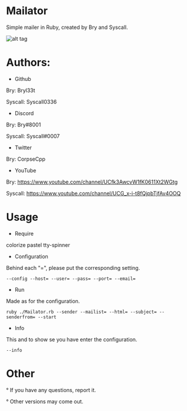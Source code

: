 # Mailator

Simple mailer in Ruby, created by Bry and Syscall.

![alt tag](https://cdn.discordapp.com/attachments/744257593463013379/764226912997474334/Mailator.jpg)

# Authors: 

- Github

Bry: Bryl33t

Syscall: Syscall0336

- Discord

Bry: Bry#8001

Syscall: Syscall#0007

- Twitter

Bry: CorpseCpp

- YouTube

Bry: https://www.youtube.com/channel/UCfk3AwcvW1fK0611Xt2WGtg

Syscall: https://www.youtube.com/channel/UCG_x-i-t8fQjpbTjfAv4OOQ

# Usage

- Require 

colorize
pastel
tty-spinner

- Configuration

Behind each "=", please put the corresponding setting.

`
--config --host= --user= --pass= --port= --email=
`

- Run

Made as for the configuration.

`
ruby ./Mailator.rb --sender --mailist= --html= --subject= --senderfrom= --start
`

- Info

This and to show se you have enter the configuration.

`
--info
`
# Other

° If you have any questions, report it.

° Other versions may come out.

